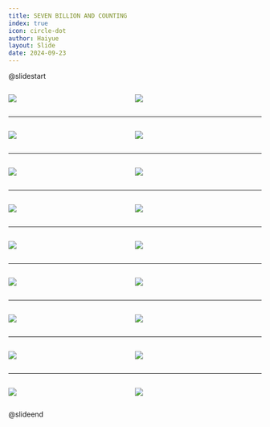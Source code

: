 ```yaml
---
title: SEVEN BILLION AND COUNTING
index: true
icon: circle-dot
author: Haiyue
layout: Slide
date: 2024-09-23
---
```

 
@slidestart

<div style="display:flex">
<div style="flex:1">

![](/reading/english/Level-Y/SEVEN%20BILLION%20AND%20COUNTING/001.webp)
</div>
<div style="flex:1">

![](/reading/english/Level-Y/SEVEN%20BILLION%20AND%20COUNTING/002.webp)
</div>
</div>

---

<div style="display:flex">
<div style="flex:1">

![](/reading/english/Level-Y/SEVEN%20BILLION%20AND%20COUNTING/003.webp)
</div>
<div style="flex:1">

![](/reading/english/Level-Y/SEVEN%20BILLION%20AND%20COUNTING/004.webp)
</div>
</div>

---

<div style="display:flex">
<div style="flex:1">

![](/reading/english/Level-Y/SEVEN%20BILLION%20AND%20COUNTING/005.webp)
</div>
<div style="flex:1">

![](/reading/english/Level-Y/SEVEN%20BILLION%20AND%20COUNTING/006.webp)
</div>
</div>

---

<div style="display:flex">
<div style="flex:1">

![](/reading/english/Level-Y/SEVEN%20BILLION%20AND%20COUNTING/007.webp)
</div>
<div style="flex:1">

![](/reading/english/Level-Y/SEVEN%20BILLION%20AND%20COUNTING/008.webp)
</div>
</div>

---

<div style="display:flex">
<div style="flex:1">

![](/reading/english/Level-Y/SEVEN%20BILLION%20AND%20COUNTING/009.webp)
</div>
<div style="flex:1">

![](/reading/english/Level-Y/SEVEN%20BILLION%20AND%20COUNTING/010.webp)
</div>
</div>

---

<div style="display:flex">
<div style="flex:1">

![](/reading/english/Level-Y/SEVEN%20BILLION%20AND%20COUNTING/011.webp)
</div>
<div style="flex:1">

![](/reading/english/Level-Y/SEVEN%20BILLION%20AND%20COUNTING/012.webp)
</div>
</div>

---

<div style="display:flex">
<div style="flex:1">

![](/reading/english/Level-Y/SEVEN%20BILLION%20AND%20COUNTING/013.webp)
</div>
<div style="flex:1">

![](/reading/english/Level-Y/SEVEN%20BILLION%20AND%20COUNTING/014.webp)
</div>
</div>

---

<div style="display:flex">
<div style="flex:1">

![](/reading/english/Level-Y/SEVEN%20BILLION%20AND%20COUNTING/015.webp)
</div>
<div style="flex:1">

![](/reading/english/Level-Y/SEVEN%20BILLION%20AND%20COUNTING/016.webp)
</div>
</div>

---

<div style="display:flex">
<div style="flex:1">

![](/reading/english/Level-Y/SEVEN%20BILLION%20AND%20COUNTING/017.webp)
</div>
<div style="flex:1">

![](/reading/english/Level-Y/SEVEN%20BILLION%20AND%20COUNTING/018.webp)
</div>
</div>

@slideend